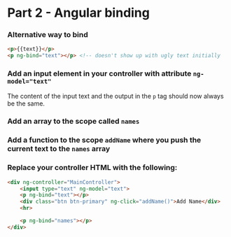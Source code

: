 # Part 2 - Angular binding

### Alternative way to bind

```html
<p>{{text}}</p>
<p ng-bind="text"></p> <!-- doesn't show up with ugly text initially
```

### Add an input element in your controller with attribute `ng-model="text"`
The content of the input text and the output in the `p` tag should now always be the same.


### Add an array to the scope called `names`

### Add a function to the scope `addName` where you push the current text to the `names` array

### Replace your controller HTML with the following:
```html
<div ng-controller="MainController">
    <input type="text" ng-model="text">
    <p ng-bind="text"></p>
    <div class="btn btn-primary" ng-click="addName()">Add Name</div>
    <hr>

    <p ng-bind="names"></p>
</div>
```





